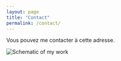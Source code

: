 ```yaml
---
layout: page
title: "Contact"
permalink: /contact/
---
```


Vous pouvez me contacter à cette adresse.

![Schematic of my work](https://www.vets4pets.com/siteassets/species/cat/kitten/tiny-kitten-in-field.jpg?w=585&scale=down "What a cool schematic!")